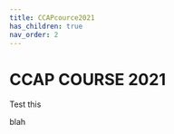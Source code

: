 ```yaml
---
title: CCAPcource2021
has_children: true
nav_order: 2
---
```


# CCAP COURSE 2021

Test this


blah
